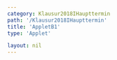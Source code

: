 ```yaml
---
category: Klausur2018IHaupttermin
path: '/Klausur2018IHaupttermin'
title: 'AppletB1'
type: 'Applet'

layout: nil
---
```

<link type="text/css" href="https://cdnjs.cloudflare.com/ajax/libs/jsxgraph/0.99.6/jsxgraph.css"><link rel="stylesheet" type="text/css" href="//cdnjs.cloudflare.com/ajax/libs/jsxgraph/0.99.7/jsxgraph.css" />
<div id="20181231" class="jxgbox" style="width:500px; height:500px">
<script type="text/javascript">
    (function() {
	
var board = JXG.JSXGraph.initBoard('20181231', {
                boundingbox: [-5, 15, 15, -15],
                axis: true
                
            });
		var f = x => -2*JXG.Math.log(x,0.5)-1.5;
var pf = board.create('functiongraph', [f], {strokeWidth:3, strokeColor:'black'});
board.create('text',[-2,-4,'f1(x)'])

var f2 = x => JXG.Math.log(x,0.5)-0.75;
var pf2 = board.create('functiongraph', [f2], {strokeWidth:3, strokeColor:'red', name:'f2(x)'});
board.create('text',[-2,5,'f2(x)'])

var A = board.create('glider', [2,2,pf], {name:'A', color:'orange'})

var B = board.create('point', [function(){return A.X()}, function(){return JXG.Math.log(A.X(),0.5)-0.75}])

var C = board.create('point', [function(){return A.X()+4}, function(){return A.Y()-1.5}], {name:'C'})

var AB = board.create('line', [A,B], {straightLast:false, straightFirst:false});
var AC = board.create('line', [A,C], {straightLast:false, straightFirst:false});
var CB = board.create('line', [C,B], {straightLast:false, straightFirst:false});

var MAC = board.create('midpoint', [A,C], {color:'gray', name:'M1'});
var MBC = board.create('midpoint', [B,C], {color:'gray', name:'M2'});
var MBA = board.create('midpoint', [B,A], {color:'gray', name:'M3'});

var M1 = board.create('line', [MAC,B], {straightLast:false, straightFirst:false, color:'gray'});
var M2 = board.create('line', [MBC,A], {straightLast:false, straightFirst:false, color:'gray'});
var M3 = board.create('line', [MBA,C], {straightLast:false, straightFirst:false, color:'gray'});

var S = board.create('intersection', [M1,M2], {name:'S', color:'green'})

    
})()
  </script>
  </div>
